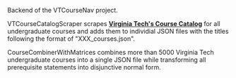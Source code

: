 Backend of the VTCourseNav project.

VTCourseCatalogScraper scrapes [**Virginia Tech's Course Catalog**](https://catalog.vt.edu/course-search/) for all undergraduate courses and adds them to individial JSON files with the titles following the format of "XXX_courses.json".

CourseCombinerWithMatrices combines more than 5000 Virginia Tech undergraduate courses into a single JSON file while transforming all prerequisite statements into disjunctive normal form.
